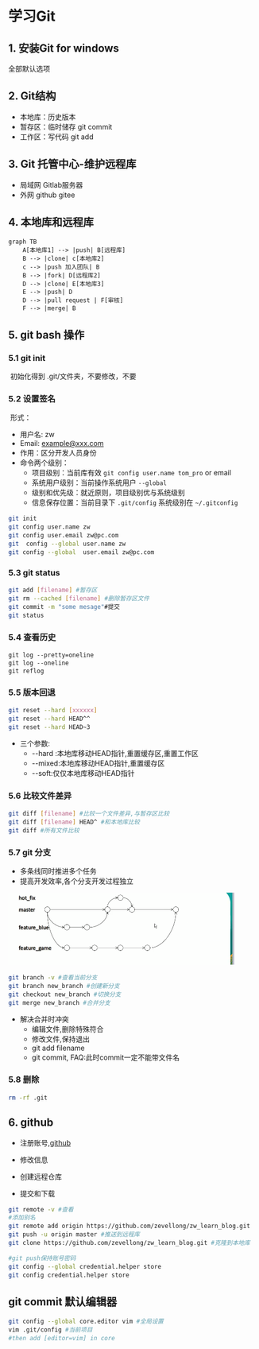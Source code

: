 # 学习Git

## 1. 安装Git for windows

全部默认选项

## 2. Git结构

* 本地库：历史版本
* 暂存区：临时储存  git commit
* 工作区：写代码 git add

## 3. Git 托管中心-维护远程库

* 局域网 Gitlab服务器
* 外网 github gitee

## 4. 本地库和远程库

```mermaid
graph TB
	A[本地库1] --> |push| B[远程库]
	B --> |clone| c[本地库2]
	c --> |push 加入团队| B
	B --> |fork| D[远程库2]
    D --> |clone| E[本地库3]
    E --> |push| D
    D --> |pull request | F[审核]
    F --> |merge| B
```

##  5. git bash 操作

### 5.1	git init

​	初始化得到 .git/文件夹，不要修改，不要

### 5.2 设置签名

​	形式：

* 用户名: zw
* Email: example@xxx.com
* 作用：区分开发人员身份
* 命令两个级别：
  * 项目级别：当前库有效 `git config user.name tom_pro` or email
  * 系统用户级别：当前操作系统用户 `--global`
  * 级别和优先级：就近原则，项目级别优与系统级别
  * 信息保存位置：当前目录下 `.git/config` 系统级别在 `~/.gitconfig`

```bash
git init 
git config user.name zw
git config user.email zw@pc.com
git  config --global user.name zw
git config --global  user.email zw@pc.com
```



### 5.3 git status

```bash
git add [filename] #暂存区 
git rm --cached [filename] #删除暂存区文件
git commit -m "some mesage"#提交
git status


```

### 5.4 查看历史

```bahs
git log --pretty=oneline
git log --oneline
git reflog
```

### 5.5 版本回退

```bash
git reset --hard [xxxxxx]
git reset --hard HEAD^^
git reset --hard HEAD~3
```

* 三个参数:
  * --hard :本地库移动HEAD指针,重置缓存区,重置工作区
  * --mixed:本地库移动HEAD指针,重置缓存区
  * --soft:仅仅本地库移动HEAD指针

### 5.6 比较文件差异

```bash
git diff [filename] #比较一个文件差异,与暂存区比较
git diff [filename] HEAD^ #和本地库比较
git diff #所有文件比较
```

### 5.7 git 分支

* 多条线同时推进多个任务
* 提高开发效率,各个分支开发过程独立

![分支与合并](./branch_merge.png)

```bash
git branch -v #查看当前分支
git branch new_branch #创建新分支
git checkout new_branch #切换分支
git merge new_branch #合并分支
```

* 解决合并时冲突
  * 编辑文件,删除特殊符合
  * 修改文件,保持退出
  * git add filename
  * git commit, 
    FAQ:此时commit一定不能带文件名

### 5.8 删除

```bash
rm -rf .git
```



## 6. github

* 注册账号,[github](www.github.com)

* 修改信息
* 创建远程仓库
* 提交和下载

```bash
git remote -v #查看
#添加别名
git remote add origin https://github.com/zevellong/zw_learn_blog.git
git push -u origin master #推送到远程库
git clone https://github.com/zevellong/zw_learn_blog.git #克隆到本地库
```

```bash
#git push保持账号密码
git config --global credential.helper store
git config credential.helper store
```



## git commit 默认编辑器

```bash
git config --global core.editor vim #全局设置
vim .git/config #当前项目
#then add [editor=vim] in core
```

